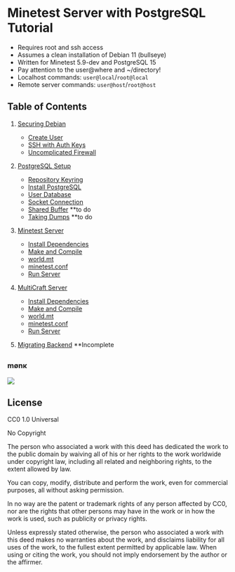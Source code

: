 Minetest Server with PostgreSQL Tutorial
========================================

- Requires root and ssh access
- Assumes a clean installation of Debian 11 (bullseye)
- Written for Minetest 5.9-dev and PostgreSQL 15
- Pay attention to the user@where and ~/directory!
- Localhost commands: `user@local`/`root@local`
- Remote server commands: `user@host`/`root@host`

Table of Contents
------------------
1. [Securing Debian](/securing_debian.md)
   - [Create User](/securing_debian.md#create-user)
   - [SSH with Auth Keys](/securing_debian.md#ssh-with-auth-keys)
   - [Uncomplicated Firewall](/securing_debian.md#uncomplicated-firewall)
   
2. [PostgreSQL Setup](/postgresql_setup.md)
   - [Repository Keyring](/postgresql_setup.md#repository-keyring)
   - [Install PostgreSQL](/postgresql_setup.md#install-postgresql)
   - [User Database](/postgresql_setup.md#user-database)
   - [Socket Connection](/postgresql_setup.md#socket-connection)
   - [Shared Buffer](/postgresql_setup.md#shared-buffer) **to do
   - [Taking Dumps](/postgresql_setup.md#creating-backups) **to do

3. [Minetest Server](/compile_minetestserver.md)
   - [Install Dependencies](/compile_minetestserver.md#install-dependencies)
   - [Make and Compile](/compile_minetestserver.md#make-and-compile)
   - [world.mt](/compile_minetestserver.md#worldmt)
   - [minetest.conf](/compile_minetestserver.md#minetestconf)
   - [Run Server](/compile_minetestserver.md#run-server)

4. [MultiCraft Server](/compile_multicraftserver.md)
   - [Install Dependencies](/compile_multicraftserver.md#install-dependencies)
   - [Make and Compile](/compile_multicraftserver.md#make-and-compile)
   - [world.mt](/compile_multicraftserver.md#worldmt)
   - [minetest.conf](/compile_multicraftserver.md#minetestconf)
   - [Run Server](/compile_multicraftserver.md#run-server)
   
5. [Migrating Backend](/migrating_backend.md) **Incomplete


##
### mønκ
<img decoding="async" loading="lazy" src="https://cdn.discordapp.com/emojis/1194038093775376455.webp?size=64&quality=lossless">

##
License
-------
CC0 1.0 Universal

No Copyright

The person who associated a work with this deed has dedicated the work to the public domain by waiving all of his or her rights to the work worldwide under copyright law, including all related and neighboring rights, to the extent allowed by law.

You can copy, modify, distribute and perform the work, even for commercial purposes, all without asking permission.

In no way are the patent or trademark rights of any person affected by CC0, nor are the rights that other persons may have in the work or in how the work is used, such as publicity or privacy rights.

Unless expressly stated otherwise, the person who associated a work with this deed makes no warranties about the work, and disclaims liability for all uses of the work, to the fullest extent permitted by applicable law.
When using or citing the work, you should not imply endorsement by the author or the affirmer.